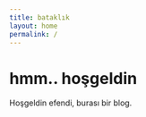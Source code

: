 ```yaml
---
title: bataklık
layout: home
permalink: /
---
```


# hmm.. hoşgeldin

Hoşgeldin efendi, burası bir blog.
